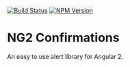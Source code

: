 [![Build Status](https://travis-ci.org/Jaspero/ng2-confirmations.svg?branch=master)](https://travis-ci.org/jaspero/ng2-confirmations)
[![NPM Version](https://img.shields.io/npm/v/@jaspero/ng2-confirmations.svg)](https://www.npmjs.com/package/@jaspero/ng2-confirmations)
# NG2 Confirmations
An easy to use alert library for Angular 2.